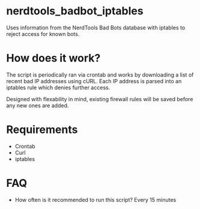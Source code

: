 nerdtools_badbot_iptables
=========================

Uses information from the NerdTools Bad Bots database with iptables to reject access for known bots. 

How does it work?
=======================
The script is periodically ran via crontab and works by downloading a list of recent bad IP addresses using cURL. Each IP address is parsed into an iptables rule which denies further access.

Designed with flexability in mind, existing firewall rules will be saved before any new ones are added.

Requirements
=======================
* Crontab
* Curl
* iptables

FAQ
=======================
* How often is it recommended to run this script?
Every 15 minutes

